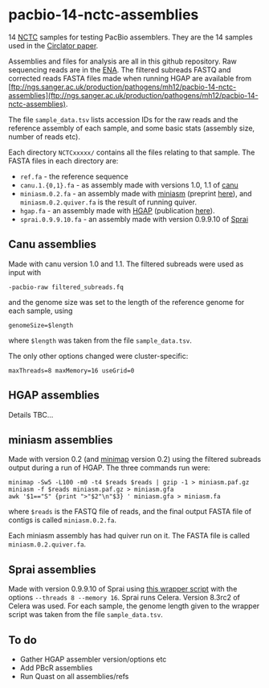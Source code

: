 # pacbio-14-nctc-assemblies

14 [NCTC][nctc home] samples for testing PacBio assemblers.
They are the 14 samples used in the [Circlator paper][circlator paper].

Assemblies and files for analysis are all in this github repository.
Raw sequencing reads are in the [ENA][ena homepage]. The filtered
subreads FASTQ and corrected reads FASTA files made when running HGAP are available
from
[ftp://ngs.sanger.ac.uk/production/pathogens/mh12/pacbio-14-nctc-assemblies](ftp://ngs.sanger.ac.uk/production/pathogens/mh12/pacbio-14-nctc-assemblies).

The file `sample_data.tsv` lists accession IDs for the raw reads and the
reference assembly of each sample, and some basic stats (assembly
size, number of reads etc).

Each directory `NCTCxxxxx/` contains all the files
relating to that sample.
The FASTA files in each directory are:

* `ref.fa` - the reference sequence
* `canu.1.{0,1}.fa` - as assembly made with versions 1.0, 1.1 of [canu][canu github]
* `miniasm.0.2.fa` - an assembly made with [miniasm][miniasm github]
  (preprint [here][miniasm arxiv]), and `miniasm.0.2.quiver.fa` is
  the result of running quiver.
* `hgap.fa` - an assembly made with [HGAP][hgap github]
  (publication [here][hgap paper]).
* `sprai.0.9.9.10.fa` - an assembly made with version 0.9.9.10 of
  [Sprai][sprai home]


## Canu assemblies

Made with canu version 1.0 and 1.1. The filtered subreads were used as input with

    -pacbio-raw filtered_subreads.fq

and the genome size was set to the length of the reference genome for
each sample, using

    genomeSize=$length

where `$length` was taken from the file `sample_data.tsv`.

The only other options changed were cluster-specific:

    maxThreads=8 maxMemory=16 useGrid=0


## HGAP assemblies

Details TBC...


## miniasm assemblies

Made with version 0.2 (and [minimap][minimap github] version 0.2)
using the filtered subreads output during a run
of HGAP. The three commands run were:

    minimap -Sw5 -L100 -m0 -t4 $reads $reads | gzip -1 > miniasm.paf.gz
    miniasm -f $reads miniasm.paf.gz > miniasm.gfa
    awk '$1=="S" {print ">"$2"\n"$3} ' miniasm.gfa > miniasm.fa

where `$reads` is the FASTQ file of reads, and the final output
FASTA file of contigs is called `miniasm.0.2.fa`.

Each miniasm assembly has had quiver run on it. The FASTA file
is called `miniasm.0.2.quiver.fa`.


## Sprai assemblies

Made with version 0.9.9.10 of Sprai using [this wrapper script][sprai wrapper script]
with the options `--threads 8 --memory 16`. Sprai runs Celera. Version
8.3rc2 of Celera was used. For each sample, the genome length given to the wrapper
script was taken from the file `sample_data.tsv`.


## To do

* Gather HGAP assembler version/options etc
* Add PBcR assemblies
* Run Quast on all assemblies/refs


[canu github]: https://github.com/marbl/canu
[ena homepage]: http://www.ebi.ac.uk/ena
[ftp reads]: ftp://ngs.sanger.ac.uk/production/pathogens/mh12/pacbio-14-nctc-assemblies/
[hgap github]: https://github.com/PacificBiosciences/Bioinformatics-Training/wiki/HGAP
[hgap paper]: http://www.nature.com/nmeth/journal/v10/n6/abs/nmeth.2474.html
[miniasm arxiv]: http://arxiv.org/abs/1512.01801
[miniasm github]: https://github.com/lh3/miniasm
[minimap github]: https://github.com/lh3/minimap
[circlator paper]: http://www.genomebiology.com/2015/16/1/294
[nctc home]: https://www.phe-culturecollections.org.uk/collections/nctc.aspx
[sprai home]: http://zombie.cb.k.u-tokyo.ac.jp/sprai/index.html
[sprai wrapper script]: https://github.com/martinghunt/bioinf-scripts/blob/master/perl/sprai-wrapper.pl
